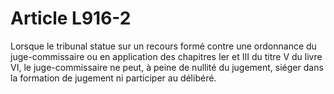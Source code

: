 # Article L916-2

<div align='left'>Lorsque le tribunal statue sur un recours formé contre une ordonnance du  juge-commissaire ou en application des chapitres Ier et III du titre V  du livre VI, le juge-commissaire ne peut, à peine de nullité du  jugement, siéger dans la formation de jugement ni participer au  délibéré.</div>